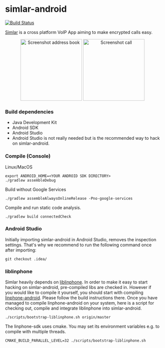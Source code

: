 simlar-android
==============

[![Build Status](https://travis-ci.org/simlar/simlar-android.svg?branch=master)](https://travis-ci.org/simlar/simlar-android)

[Simlar](https://www.simlar.org) is a cross platform VoIP App aiming to make encrypted calls easy.

<div id="screenshots" align="center">
<img src="https://www.simlar.org/press/screenshots/Android/en/contact-list.png" alt="Screenshot address book" text-align="center" width="200" margin="15">
<img src="https://www.simlar.org/press/screenshots/Android/en/talking-to-so.png" alt="Screenshot call" text-align="center" width="200" margin="15">
</div>

### Build dependencies ###
* Java Development Kit
* Android SDK
* Android Studio
 * Android Studio is not really needed but is the recommended way to hack on simlar-android.

### Compile (Console) ###
Linux/MacOS
```
export ANDROID_HOME=<YOUR ANDROID SDK DIRECTORY>
./gradlew assembleDebug
```

Build without Google Services
```
./gradlew assembleAlwaysOnlineRelease -Pno-google-services
```

Compile and run static code analysis.
```
./gradlew build connectedCheck
```

### Android Studio ###
Initially importing simlar-android in Android Studio, removes the inspection settings. That's why we recommend to run the following command once after importing:
```
git checkout .idea/
```

### liblinphone ###
Simlar heavily depends on [liblinphone](http://www.linphone.org/).
In order to make it easy to start hacking on simlar-android, pre-compiled libs are checked in.
However if you would like to compile it yourself, you should start with compiling [linphone-android](https://github.com/BelledonneCommunications/linphone-android).
Please follow the build instructions there.
Once you have managed to compile linphone-android on your system, here is a script for checking out, compile and integrate liblinphone into simlar-android.
```
./scripts/bootstrap-liblinphone.sh origin/master
```
The linphone-sdk uses cmake. You may set its environment variables e.g. to compile with multiple threads.
```
CMAKE_BUILD_PARALLEL_LEVEL=32 ./scripts/bootstrap-liblinphone.sh
```
